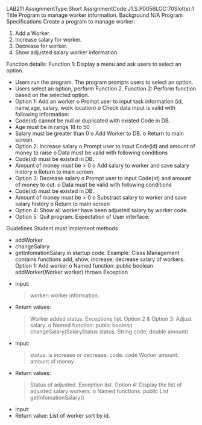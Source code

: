 LAB211 AssignmentType:Short AssignmentCode:J1.S.P0056LOC:70Slot(s):1
Title
Program to manage worker information.
Background
N/A
Program Specifications
Create a program to manage worker:

1. Add a Worker.
2. Increase salary for worker.
3. Decrease for worker.
4. Show adjusted salary worker information.

Function details:
Function 1: Display a menu and ask users to select an option.

- Users run the program. The program prompts users to select an option.
- Users select an option, perform Function 2.
  Function 2: Perform function based on the selected option.
- Option 1: Add an worker
  o Prompt user to input task information (id, name,age, salary, work location)
  o Check data input is valid with following information:
- Code(id) cannot be null or duplicated with existed Code in DB.
- Age must be in range 18 to 50
- Salary must be greater than 0
  o Add Worker to DB.
  o Return to main screen.
- Option 2: Increase salary
  o Prompt user to input Code(id) and amount of money to raise
  o Data must be valid with following conditions
- Code(id) must be existed in DB.
- Amount of money must be > 0
  o Add salary to worker and save salary history
  o Return to main screen
- Option 3: Decrease salary
  o Prompt user to input Code(id) and amount of money to cut.
  o Data must be valid with following conditions
- Code(id) must be existed in DB.
- Amount of money must be > 0
  o Substract salary to worker and save salary history
  o Return to main screen
- Option 4: Show all worker have been adjusted salary by worker code.
- Option 5: Quit program.
  Expectation of User interface:

Guidelines
Student must implement methods

- addWorker
- changeSalary
- getInfomationSalary
  in startup code.
  Example:
  Class Management contains functions add, show, increase, decrease salary of workers.
  Option 1: Add worker
  o Named function: public boolean addWorker(Worker worker) throws Exception

* Input:
  > worker: worker information.
* Return values:
  > Worker added status.
  > Exceptions list.
  > Option 2 & Option 3: Adjust salary.
  > o Named function: public boolean changeSalary(SalaryStatus status, String code, double amount)
* Input:
  > status: is increase or decrease.
  > code: code Worker
  > amount: amount of money
* Return values:
  > Status of adjusted.
  > Exception list.
  > Option 4: Display the list of adjusted salary workers.
  > o Named functions: public List<SalaryHistory> getInfomationSalary()
* Input:
* Return value: List of worker sort by id.
